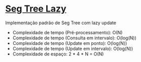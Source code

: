 # [Seg Tree Lazy](seg_tree_lazy.cpp)

Implementação padrão de Seg Tree com lazy update

- Complexidade de tempo (Pré-processamento): O(N)
- Complexidade de tempo (Consulta em intervalo): O(log(N))
- Complexidade de tempo (Update em ponto): O(log(N))
- Complexidade de tempo (Update em intervalo): O(log(N))
- Complexidade de espaço: 2 * 4 * N = O(N)